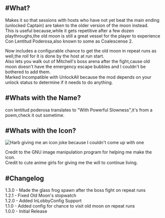 #What?
---
Makes it so that sessions with hosts who have not yet beat the main ending (unlocked Captain) are taken to the older version of the moon instead.\
This is useful because,while it gets repetitive after a few dozen playthroughs,the old moon is still a great vessel for the player to experience Con Lentitud Poderosa,also known to some as Coalescense 2.

Now includes a configurable chance to get the old moon in repeat runs as well,the roll for it is done by the host at run start.\
Also lets you walk out of Mitchell's boss arena after the fight,cause old moon doesn't have the emergency escape bubbles and I couldn't be bothered to add them.\
Marked Incompatible with UnlockAll because the mod depends on your unlock status to determine if it needs to do anything.

#Whats with the Name?
---
con lentitud poderosa translates to "With Powerful Slowness",it's from a poem,check it out sometime.

#Whats with the Icon?
---
![Harb giving me an icon joke because I couldn't come up with one](https://i.imgur.com/sxqX2YN.png)

Credit to the GNU image manipulation program for helping me make the icon.\
Credit to cute anime girls for giving me the will to continue living.

#Changelog
---
1.3.0 - Made the glass frog spawn after the boss fight on repeat runs\
1.2.1 - Fixed Old Moon's stopwatch\
1.2.0 - Added InLobbyConfig Support\
1.1.0 - Added config for chance to visit old moon on repeat runs\
1.0.0 - Initial Release
